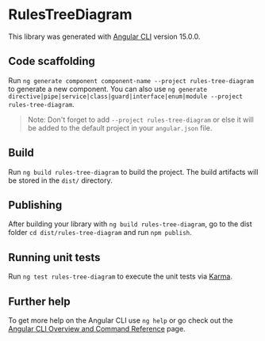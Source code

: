 # RulesTreeDiagram

This library was generated with [Angular CLI](https://github.com/angular/angular-cli) version 15.0.0.

## Code scaffolding

Run `ng generate component component-name --project rules-tree-diagram` to generate a new component. You can also use `ng generate directive|pipe|service|class|guard|interface|enum|module --project rules-tree-diagram`.
> Note: Don't forget to add `--project rules-tree-diagram` or else it will be added to the default project in your `angular.json` file. 

## Build

Run `ng build rules-tree-diagram` to build the project. The build artifacts will be stored in the `dist/` directory.

## Publishing

After building your library with `ng build rules-tree-diagram`, go to the dist folder `cd dist/rules-tree-diagram` and run `npm publish`.

## Running unit tests

Run `ng test rules-tree-diagram` to execute the unit tests via [Karma](https://karma-runner.github.io).

## Further help

To get more help on the Angular CLI use `ng help` or go check out the [Angular CLI Overview and Command Reference](https://angular.io/cli) page.
